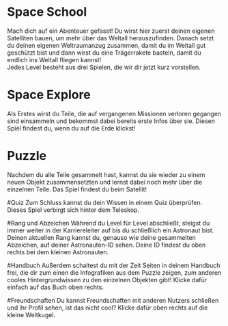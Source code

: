 # Space School

Mach dich auf ein Abenteuer gefasst! Du wirst hier zuerst deinen eigenen Satelliten bauen, um mehr über das Weltall herauszufinden. Danach setzt du deinen eigenen Weltraumanzug zusammen, damit du im Weltall gut geschützt
bist und dann wirst du eine Trägerrakete basteln, damit du endlich ins Weltall fliegen kannst!
<br/>Jedes Level besteht aus drei Spielen, die wir dir jetzt kurz vorstellen.

# Space Explore
Als Erstes wirst du Teile, die auf vergangenen Missionen verloren gegangen sind einsammeln und bekommst dabei bereits erste Infos über sie. Diesen Spiel findest du, wenn du auf die Erde klickst!<br>

# Puzzle
Nachdem du alle Teile gesammelt hast, kannst du sie wieder zu einem neuen Objekt zusammensetzten und lernst dabei noch mehr über die einzelnen Teile. Das Spiel findest du beim Satellit!

#Quiz
Zum Schluss kannst du dein Wissen in einem Quiz überprüfen. Dieses Spiel verbirgt sich hinter dem Teleskop.

#Rang und Abzeichen
Während du Level für Level abschließt, steigst du immer weiter in der Karriereleiter auf bis du schließlich ein Astronaut bist. Deinen aktuellen Rang kannst du,
genauso wie deine gesammelten Abzeichen, auf deiner Astronauten-ID sehen. Deine ID findest du oben rechts bei dem kleinen Astronauten.

#Handbuch
Außerdem schaltest du mit der Zeit Seiten in deinem Handbuch frei, die dir zum einen die Infografiken aus dem Puzzle zeigen, zum anderen
cooles Hintergrundwissen zu den einzelnen Objekten gibt! Klicke dafür einfach auf das Buch oben rechts.

#Freundschaften
Du kannst Freundschaften mit anderen Nutzers schließen und ihr Profil sehen, ist das nicht cool? Klicke dafür oben rechts auf die kleine Weltkugel.

